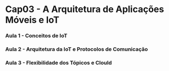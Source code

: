 # Cap03 - A Arquitetura de Aplicações Móveis e IoT

### Aula 1 - Conceitos de IoT
### Aula 2 - Arquitetura da IoT e Protocolos de Comunicação
### Aula 3 - Flexibilidade dos Tópicos e Clould
